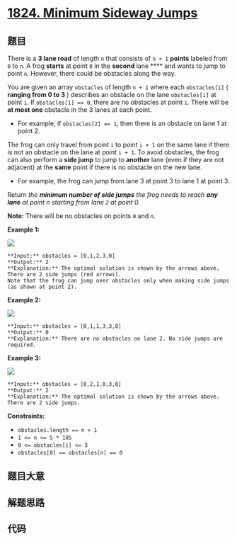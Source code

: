 # [1824. Minimum Sideway Jumps](https://leetcode.com/problems/minimum-sideway-jumps)

## 题目

There is a **3 lane road** of length `n` that consists of `n + 1` **points**
labeled from `0` to `n`. A frog **starts** at point `0` in the **second** lane
**** and wants to jump to point `n`. However, there could be obstacles along
the way.

You are given an array `obstacles` of length `n + 1` where each `obstacles[i]`
( **ranging from 0 to 3** ) describes an obstacle on the lane `obstacles[i]`
at point `i`. If `obstacles[i] == 0`, there are no obstacles at point `i`.
There will be **at most one** obstacle in the 3 lanes at each point.

  * For example, if `obstacles[2] == 1`, then there is an obstacle on lane 1 at point 2.

The frog can only travel from point `i` to point `i + 1` on the same lane if
there is not an obstacle on the lane at point `i + 1`. To avoid obstacles, the
frog can also perform a **side jump** to jump to **another** lane (even if
they are not adjacent) at the **same** point if there is no obstacle on the
new lane.

  * For example, the frog can jump from lane 3 at point 3 to lane 1 at point 3.

Return _the **minimum number of side jumps** the frog needs to reach **any
lane** at point n starting from lane `2` at point 0._

**Note:** There will be no obstacles on points `0` and `n`.



**Example 1:**

![](https://assets.leetcode.com/uploads/2021/03/25/ic234-q3-ex1.png)

    
    
    **Input:** obstacles = [0,1,2,3,0]
    **Output:** 2 
    **Explanation:** The optimal solution is shown by the arrows above. There are 2 side jumps (red arrows).
    Note that the frog can jump over obstacles only when making side jumps (as shown at point 2).
    

**Example 2:**

![](https://assets.leetcode.com/uploads/2021/03/25/ic234-q3-ex2.png)

    
    
    **Input:** obstacles = [0,1,1,3,3,0]
    **Output:** 0
    **Explanation:** There are no obstacles on lane 2. No side jumps are required.
    

**Example 3:**

![](https://assets.leetcode.com/uploads/2021/03/25/ic234-q3-ex3.png)

    
    
    **Input:** obstacles = [0,2,1,0,3,0]
    **Output:** 2
    **Explanation:** The optimal solution is shown by the arrows above. There are 2 side jumps.
    



**Constraints:**

  * `obstacles.length == n + 1`
  * `1 <= n <= 5 * 105`
  * `0 <= obstacles[i] <= 3`
  * `obstacles[0] == obstacles[n] == 0`


## 题目大意

## 解题思路

## 代码

```javascript

```
